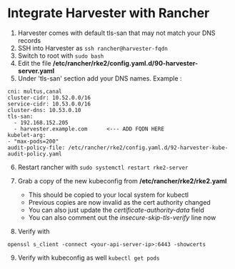# Integrate Harvester with Rancher

1. Harvester comes with default tls-san that may not match your DNS records
2. SSH into Harvester as `ssh rancher@harvester-fqdn`
3. Switch to root with `sudo bash`
4. Edit the file **/etc/rancher/rke2/config.yaml.d/90-harvester-server.yaml**
5. Under 'tls-san' section add your DNS names. Example : 
```
cni: multus,canal
cluster-cidr: 10.52.0.0/16
service-cidr: 10.53.0.0/16
cluster-dns: 10.53.0.10
tls-san:
  - 192.168.152.205
  - harvester.example.com      <--- ADD FQDN HERE
kubelet-arg:
- "max-pods=200"
audit-policy-file: /etc/rancher/rke2/config.yaml.d/92-harvester-kube-audit-policy.yaml
```
6. Restart rancher with `sudo systemctl restart rke2-server`

7. Grab a copy of the new kubeconfig from **/etc/rancher/rke2/rke2.yaml**
   - This should be copied to your local system for kubectl
   - Previous copies are now invalid as the cert authority changed
   - You can also just update the _certificate-authority-data_ field
   - You can also comment out the _insecure-skip-tls-verify_ line now

8. Verify with
```
openssl s_client -connect <your-api-server-ip>:6443 -showcerts
```
9. Verify with kubeconfig as well
```kubectl get pods```
